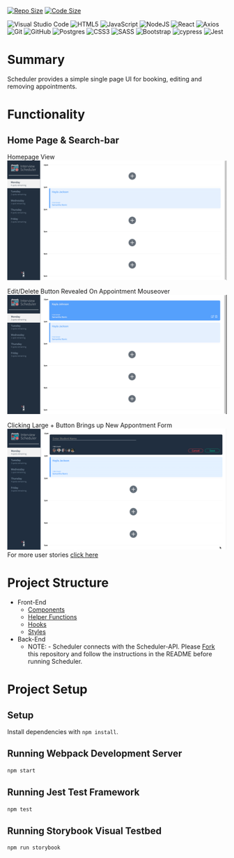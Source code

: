 [![Repo Size](https://img.shields.io/github/repo-size/araff-16/Scheduler?style=for-the-badge)]()
[![Code Size](https://img.shields.io/github/languages/code-size/araff-16/Scheduler?style=for-the-badge)]()


![Visual Studio Code](https://img.shields.io/badge/Visual%20Studio%20Code-0078d7.svg?style=for-the-badge&logo=visual-studio-code&logoColor=white)
![HTML5](https://img.shields.io/badge/html5-%23E34F26.svg?style=for-the-badge&logo=html5&logoColor=white)
![JavaScript](https://img.shields.io/badge/javascript-%23323330.svg?style=for-the-badge&logo=javascript&logoColor=%23F7DF1E)
![NodeJS](https://img.shields.io/badge/node.js-6DA55F?style=for-the-badge&logo=node.js&logoColor=white)
![React](https://img.shields.io/badge/react-%2320232a.svg?style=for-the-badge&logo=react&logoColor=%2361DAFB)
![Axios](https://img.shields.io/badge/Axios-A020F0?style=for-the-badge&logo=axios&logoColor=white)
![Git](https://img.shields.io/badge/git-%23F05033.svg?style=for-the-badge&logo=git&logoColor=white)
![GitHub](https://img.shields.io/badge/github-%23121011.svg?style=for-the-badge&logo=github&logoColor=white)
![Postgres](https://img.shields.io/badge/postgres-%23316192.svg?style=for-the-badge&logo=postgresql&logoColor=white)
![CSS3](https://img.shields.io/badge/css3-%231572B6.svg?style=for-the-badge&logo=css3&logoColor=white)
![SASS](https://img.shields.io/badge/SASS-hotpink.svg?style=for-the-badge&logo=SASS&logoColor=white)
![Bootstrap](https://img.shields.io/badge/bootstrap-%23563D7C.svg?style=for-the-badge&logo=bootstrap&logoColor=white)
![cypress](https://img.shields.io/badge/-cypress-%23E5E5E5?style=for-the-badge&logo=cypress&logoColor=058a5e)
![Jest](https://img.shields.io/badge/-jest-%23C21325?style=for-the-badge&logo=jest&logoColor=white)


# Summary

Scheduler provides a simple single page UI for booking, editing and removing appointments.

# Functionality

## Home Page & Search-bar

Homepage View
!['Homepage View'](docs/HomeScreen.png)

Edit/Delete Button Revealed On Appointment Mouseover
!['MouseOver'](docs/MouseOver.png)

Clicking Large + Button Brings up New Appontment Form
!['Homepage View'](docs/NewAppointment.png)
For more user stories [click here](./public/UserStories.md)

# Project Structure

- Front-End
  - [Components](/src/components)
  - [Helper Functions](/src/helpers)
  - [Hooks](/src/hooks)
  - [Styles](src//Styles)
- Back-End 
  - NOTE: - Scheduler connects with the Scheduler-API. Please [Fork](https://github.com/araff-16/scheduler-api/fork) this repository and follow the instructions in the README before running Scheduler.

# Project Setup

## Setup

Install dependencies with `npm install`.

## Running Webpack Development Server

```sh
npm start
```

## Running Jest Test Framework

```sh
npm test
```

## Running Storybook Visual Testbed

```sh
npm run storybook
```












